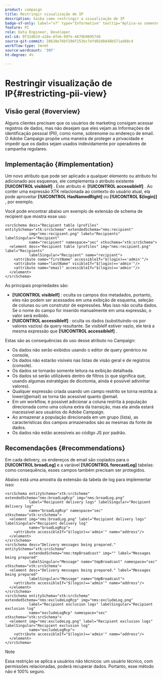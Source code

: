 ```yaml
---
product: campaign
title: Restringir visualização de IP
description: Saiba como restringir a visualização de IP
badge-v7-only: label="v7" type="Informative" tooltip="Aplica-se somente ao Campaign Classic v7"
feature: PI
role: Data Engineer, Developer
exl-id: 0f32d62d-a10a-4feb-99fe-4679b98957d4
source-git-commit: 28638e76bf286f253bc7efd02db848b571ad88c4
workflow-type: tm+mt
source-wordcount: '397'
ht-degree: 4%

---
```


# Restringir visualização de IP{#restricting-pii-view}

## Visão geral {#overview}

Alguns clientes precisam que os usuários de marketing consigam acessar registros de dados, mas não desejam que eles vejam as Informações de identificação pessoal (PII), como nome, sobrenome ou endereço de email. O Adobe Campaign propõe uma maneira de proteger a privacidade e impedir que os dados sejam usados indevidamente por operadores de campanha regulares.

## Implementação {#implementation}

Um novo atributo que pode ser aplicado a qualquer elemento ou atributo foi adicionado aos esquemas, ele complementa o atributo existente **[!UICONTROL visibleIf]** . Este atributo é: **[!UICONTROL accessibleIf]** . Ao conter uma expressão XTK relacionada ao contexto do usuário atual, ela pode aproveitar **[!UICONTROL HasNamedRight]** ou **[!UICONTROL $(login)]** , por exemplo.

Você pode encontrar abaixo um exemplo de extensão de schema de recipient que mostra esse uso:

```
<srcSchema desc="Recipient table (profiles" entitySchema="xtk:srcSchema" extendedSchema="nms:recipient"
           img="nms:recipient.png" label="Recipients" labelSingular="Recipient"
           name="recipient" namespace="sec" xtkschema="xtk:srcSchema">
  <element desc="Recipient table (profiles" img="nms:recipient.png" label="Recipients"
           labelSingular="Recipient" name="recipient">
    <attribute name="firstName" accessibleIf="$(login)=='admin'"/>
    <attribute name="lastName" visibleIf="$(login)=='admin'"/>
    <attribute name="email" accessibleIf="$(login)=='admin'"/>
  </element>
</srcSchema>
```

As principais propriedades são:

* **[!UICONTROL visibleIf]** : oculta os campos dos metadados, portanto, eles não podem ser acessados em uma exibição de esquema, seleção de colunas ou um construtor de expressões. Mas isso não oculta dados. Se o nome do campo for inserido manualmente em uma expressão, o valor será exibido.
* **[!UICONTROL accessibleIf]** : oculta os dados (substituindo-os por valores vazios) da query resultante. Se visibleIf estiver vazio, ele terá a mesma expressão que **[!UICONTROL accessibleIf]** .

Estas são as consequências do uso desse atributo no Campaign:

* Os dados não serão exibidos usando o editor de query genérico no console,
* Os dados não estarão visíveis nas listas de visão geral e de registros (console).
* Os dados se tornarão somente leitura na exibição detalhada.
* Os dados só serão utilizáveis dentro de filtros (o que significa que, usando algumas estratégias de dicotomia, ainda é possível adivinhar valores).
* Qualquer expressão criada usando um campo restrito se torna restrita a: lower(@email) se torna tão acessível quanto @email.
* Em um workflow, é possível adicionar a coluna restrita à população direcionada como uma coluna extra da transição, mas ela ainda estará inacessível aos usuários do Adobe Campaign.
* Ao armazenar a população direcionada em um grupo (lista), as características dos campos armazenados são as mesmas da fonte de dados.
* Os dados não estão acessíveis ao código JS por padrão.

## Recomendações {#recommendations}

Em cada delivery, os endereços de email são copiados para o **[!UICONTROL broadLog]** e a variável **[!UICONTROL forecastLog]** tabelas: como consequência, esses campos também precisam ser protegidos.

Abaixo está uma amostra da extensão da tabela de log para implementar isso:

```
<srcSchema entitySchema="xtk:srcSchema" extendedSchema="nms:broadLogRcp" img="nms:broadLog.png"
           label="Recipient delivery logs" labelSingular="Recipient delivery log"
           name="broadLogRcp" namespace="sec" xtkschema="xtk:srcSchema">
  <element img="nms:broadLog.png" label="Recipient delivery logs" labelSingular="Recipient delivery log"
           name="broadLogRcp">
    <attribute accessibleIf="$(login)=='admin'" name="address"/>
  </element>
</srcSchema>
<srcSchema desc="Delivery messages being prepared." entitySchema="xtk:srcSchema"
           extendedSchema="nms:tmpBroadcast" img="" label="Messages being prepared"
           labelSingular="Message" name="tmpBroadcast" namespace="sec" xtkschema="xtk:srcSchema">
  <element desc="Delivery messages being prepared." label="Messages being prepared"
           labelSingular="Message" name="tmpBroadcast">
    <attribute accessibleIf="$(login)=='admin'" name="address"/>
  </element>
</srcSchema>
<srcSchema entitySchema="xtk:srcSchema" extendedSchema="nms:excludeLogRcp" img="nms:excludeLog.png"
           label="Recipient exclusion logs" labelSingular="Recipient exclusion log"
           name="excludeLogRcp" namespace="sec" xtkschema="xtk:srcSchema">
  <element img="nms:excludeLog.png" label="Recipient exclusion logs" labelSingular="Recipient exclusion log"
           name="excludeLogRcp">
    <attribute accessibleIf="$(login)=='admin'" name="address"/>
  </element>
</srcSchema>
```

>[!NOTE]
>
>Essa restrição se aplica a usuários não técnicos: um usuário técnico, com permissões relacionadas, poderá recuperar dados. Portanto, esse método não é 100% seguro.
